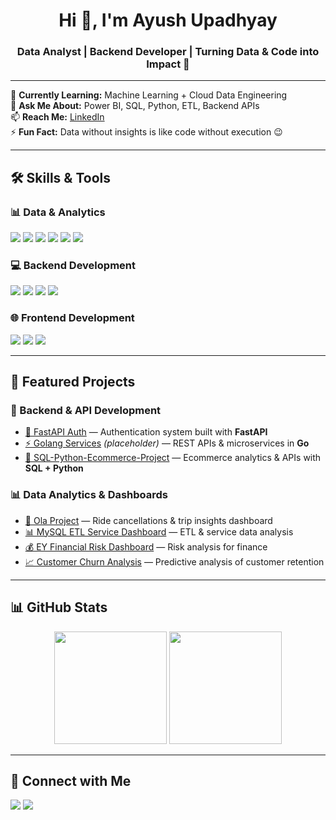 <h1 align="center">Hi 👋, I'm Ayush Upadhyay</h1>
<h3 align="center">Data Analyst | Backend Developer | Turning Data & Code into Impact 🚀</h3>

---

🌱 **Currently Learning:** Machine Learning + Cloud Data Engineering  
💬 **Ask Me About:** Power BI, SQL, Python, ETL, Backend APIs  
📫 **Reach Me:** [LinkedIn](https://www.linkedin.com/in/ayush-upadhyay-59b0901ab/)  
⚡ **Fun Fact:** Data without insights is like code without execution 😉

---

## 🛠 Skills & Tools

### 📊 Data & Analytics  
<p>
<img src="https://img.shields.io/badge/SQL-MySQL-blue?style=for-the-badge&logo=mysql" />
<img src="https://img.shields.io/badge/PostgreSQL-Database-blue?style=for-the-badge&logo=postgresql" />
<img src="https://img.shields.io/badge/Power%20BI-Visualization-yellow?style=for-the-badge&logo=powerbi" />
<img src="https://img.shields.io/badge/Python-Data%20Analysis-blue?style=for-the-badge&logo=python" />
<img src="https://img.shields.io/badge/ETL-Data%20Pipelines-green?style=for-the-badge" />
<img src="https://img.shields.io/badge/Excel-Advanced-green?style=for-the-badge&logo=microsoftexcel" />
</p>

### 💻 Backend Development  
<p>
<img src="https://img.shields.io/badge/FastAPI-Backend-green?style=for-the-badge&logo=fastapi" />
<img src="https://img.shields.io/badge/Node.js-Backend-green?style=for-the-badge&logo=node.js" />
<img src="https://img.shields.io/badge/Express.js-API-blue?style=for-the-badge&logo=express" />
<img src="https://img.shields.io/badge/Go-Backend-blue?style=for-the-badge&logo=go" />
</p>

### 🌐 Frontend Development  
<p>
<img src="https://img.shields.io/badge/HTML5-orange?style=for-the-badge&logo=html5" />
<img src="https://img.shields.io/badge/CSS3-blue?style=for-the-badge&logo=css3" />
<img src="https://img.shields.io/badge/JavaScript-yellow?style=for-the-badge&logo=javascript" />
</p>

---

## 📌 Featured Projects

### 🔐 Backend & API Development
- [🔑 FastAPI Auth](https://github.com/ayushupadhyay21/fastapi-auth) — Authentication system built with **FastAPI**  
- [⚡ Golang Services](https://github.com/ayushupadhyay21) *(placeholder)* — REST APIs & microservices in **Go**  
- [🚀 SQL-Python-Ecommerce-Project](https://github.com/ayushupadhyay21/SQL-Python-Ecommerce-Project) — Ecommerce analytics & APIs with **SQL + Python**  

### 📊 Data Analytics & Dashboards
- [🚖 Ola Project](https://github.com/ayushupadhyay21/Ola-Project) — Ride cancellations & trip insights dashboard  
- [📊 MySQL ETL Service Dashboard](https://github.com/ayushupadhyay21/MySQL-ETL-Service-Dashboard) — ETL & service data analysis  
- [💰 EY Financial Risk Dashboard](https://github.com/ayushupadhyay21/EY-Financial-Risk-Dashboard) — Risk analysis for finance  
- [📈 Customer Churn Analysis](https://github.com/ayushupadhyay21/Customer-Churn-Analysis) — Predictive analysis of customer retention  

---

## 📊 GitHub Stats
<p align="center">
<img src="https://github-readme-stats.vercel.app/api?username=ayushupadhyay21&show_icons=true&theme=tokyonight" height="180em" />
<img src="https://github-readme-stats.vercel.app/api/top-langs/?username=ayushupadhyay21&layout=compact&theme=tokyonight" height="180em" />
</p>

---

## 🤝 Connect with Me
<p>
<a href="https://www.linkedin.com/in/ayush-upadhyay-59b0901ab/"><img src="https://img.shields.io/badge/LinkedIn-Connect-blue?style=for-the-badge&logo=linkedin" /></a>
<a href="mailto:ayushupadhyay0713@gmail.com"><img src="https://img.shields.io/badge/Email-Contact-red?style=for-the-badge&logo=gmail" /></a>
</p>


